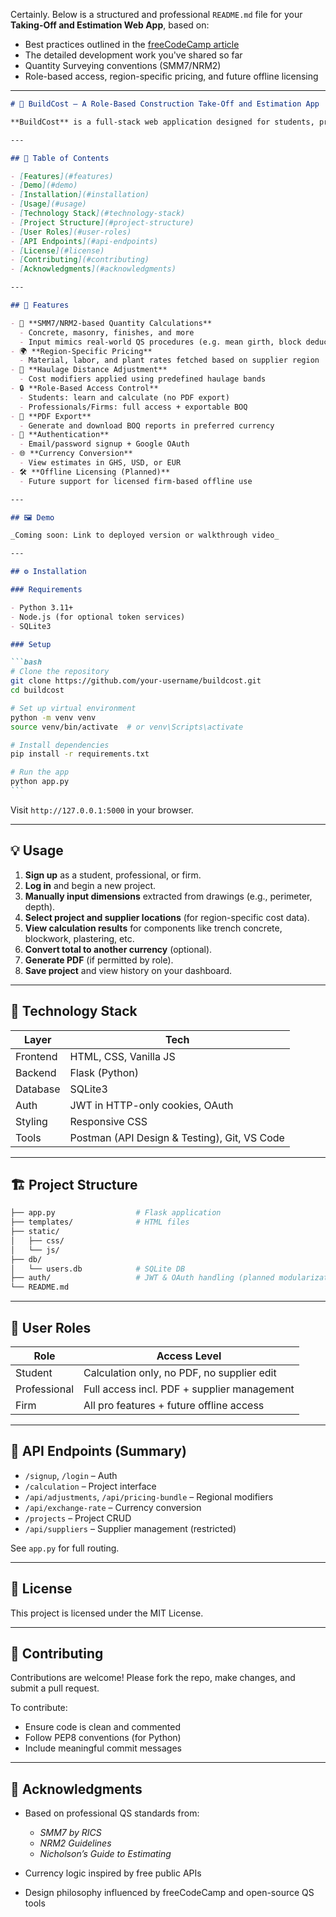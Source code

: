 Certainly. Below is a structured and professional `README.md` file for your **Taking-Off and Estimation Web App**, based on:

- Best practices outlined in the [freeCodeCamp article](https://www.freecodecamp.org/news/how-to-write-a-good-readme-file/)
- The detailed development work you've shared so far
- Quantity Surveying conventions (SMM7/NRM2)
- Role-based access, region-specific pricing, and future offline licensing

---

````markdown
# 📐 BuildCost – A Role-Based Construction Take-Off and Estimation App

**BuildCost** is a full-stack web application designed for students, professionals, and firms in the construction industry. It helps users perform detailed and standardized quantity take-offs and cost estimations based on SMM7 and NRM2 methodologies. The app is tailored for the Sub-Saharan African construction context (with a focus on Ghana), incorporating region-specific pricing, plant/labor costs, and haulage considerations.

---

## 📂 Table of Contents

- [Features](#features)
- [Demo](#demo)
- [Installation](#installation)
- [Usage](#usage)
- [Technology Stack](#technology-stack)
- [Project Structure](#project-structure)
- [User Roles](#user-roles)
- [API Endpoints](#api-endpoints)
- [License](#license)
- [Contributing](#contributing)
- [Acknowledgments](#acknowledgments)

---

## 🚀 Features

- 🧮 **SMM7/NRM2-based Quantity Calculations**
  - Concrete, masonry, finishes, and more
  - Input mimics real-world QS procedures (e.g. mean girth, block deductions)
- 🌍 **Region-Specific Pricing**
  - Material, labor, and plant rates fetched based on supplier region
- 📍 **Haulage Distance Adjustment**
  - Cost modifiers applied using predefined haulage bands
- 🔒 **Role-Based Access Control**
  - Students: learn and calculate (no PDF export)
  - Professionals/Firms: full access + exportable BOQ
- 📄 **PDF Export**
  - Generate and download BOQ reports in preferred currency
- 🔐 **Authentication**
  - Email/password signup + Google OAuth
- 🌐 **Currency Conversion**
  - View estimates in GHS, USD, or EUR
- 🛠️ **Offline Licensing (Planned)**
  - Future support for licensed firm-based offline use

---

## 🖼️ Demo

_Coming soon: Link to deployed version or walkthrough video_

---

## ⚙️ Installation

### Requirements

- Python 3.11+
- Node.js (for optional token services)
- SQLite3

### Setup

```bash
# Clone the repository
git clone https://github.com/your-username/buildcost.git
cd buildcost

# Set up virtual environment
python -m venv venv
source venv/bin/activate  # or venv\Scripts\activate

# Install dependencies
pip install -r requirements.txt

# Run the app
python app.py
```
````

Visit `http://127.0.0.1:5000` in your browser.

---

## 💡 Usage

1. **Sign up** as a student, professional, or firm.
2. **Log in** and begin a new project.
3. **Manually input dimensions** extracted from drawings (e.g., perimeter, depth).
4. **Select project and supplier locations** (for region-specific cost data).
5. **View calculation results** for components like trench concrete, blockwork, plastering, etc.
6. **Convert total to another currency** (optional).
7. **Generate PDF** (if permitted by role).
8. **Save project** and view history on your dashboard.

---

## 🧰 Technology Stack

| Layer    | Tech                                         |
| -------- | -------------------------------------------- |
| Frontend | HTML, CSS, Vanilla JS                        |
| Backend  | Flask (Python)                               |
| Database | SQLite3                                      |
| Auth     | JWT in HTTP-only cookies, OAuth              |
| Styling  | Responsive CSS                               |
| Tools    | Postman (API Design & Testing), Git, VS Code |

---

## 🏗️ Project Structure

```bash
├── app.py                  # Flask application
├── templates/              # HTML files
├── static/
│   ├── css/
│   └── js/
├── db/
│   └── users.db            # SQLite DB
├── auth/                   # JWT & OAuth handling (planned modularization)
└── README.md
```

---

## 👥 User Roles

| Role         | Access Level                                |
| ------------ | ------------------------------------------- |
| Student      | Calculation only, no PDF, no supplier edit  |
| Professional | Full access incl. PDF + supplier management |
| Firm         | All pro features + future offline access    |

---

## 🔌 API Endpoints (Summary)

- `/signup`, `/login` – Auth
- `/calculation` – Project interface
- `/api/adjustments`, `/api/pricing-bundle` – Regional modifiers
- `/api/exchange-rate` – Currency conversion
- `/projects` – Project CRUD
- `/api/suppliers` – Supplier management (restricted)

See `app.py` for full routing.

---

## 📜 License

This project is licensed under the MIT License.

---

## 🤝 Contributing

Contributions are welcome! Please fork the repo, make changes, and submit a pull request.

To contribute:

- Ensure code is clean and commented
- Follow PEP8 conventions (for Python)
- Include meaningful commit messages

---

## 🙏 Acknowledgments

- Based on professional QS standards from:

  - _SMM7 by RICS_
  - _NRM2 Guidelines_
  - _Nicholson’s Guide to Estimating_

- Currency logic inspired by free public APIs
- Design philosophy influenced by freeCodeCamp and open-source QS tools
